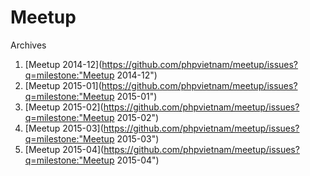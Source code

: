 Meetup
======

Archives

1. [Meetup 2014-12](https://github.com/phpvietnam/meetup/issues?q=milestone:"Meetup 2014-12")
2. [Meetup 2015-01](https://github.com/phpvietnam/meetup/issues?q=milestone:"Meetup 2015-01")
3. [Meetup 2015-02](https://github.com/phpvietnam/meetup/issues?q=milestone:"Meetup 2015-02")
4. [Meetup 2015-03](https://github.com/phpvietnam/meetup/issues?q=milestone:"Meetup 2015-03")
5. [Meetup 2015-04](https://github.com/phpvietnam/meetup/issues?q=milestone:"Meetup 2015-04")
